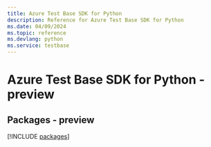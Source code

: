 ```yaml
---
title: Azure Test Base SDK for Python
description: Reference for Azure Test Base SDK for Python
ms.date: 04/09/2024
ms.topic: reference
ms.devlang: python
ms.service: testbase
---
```

# Azure Test Base SDK for Python - preview
## Packages - preview
[!INCLUDE [packages](test-base-index.md)]